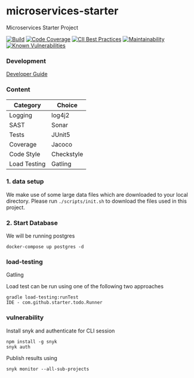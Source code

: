# microservices-starter

Microservices Starter Project

[![Build](https://travis-ci.com/skhatri/microservices-starter-kotlin.svg?branch=master)](https://travis-ci.com/github/skhatri/microservices-starter-kotlin)
[![Code Coverage](https://img.shields.io/codecov/c/github/skhatri/microservices-starter-kotlin/master.svg)](https://codecov.io/github/skhatri/microservices-starter-kotlin?branch=master)
[![CII Best Practices](https://bestpractices.coreinfrastructure.org/projects/3826/badge)](https://bestpractices.coreinfrastructure.org/projects/3826)
[![Maintainability](https://api.codeclimate.com/v1/badges/a6e61daff59106617104/maintainability)](https://codeclimate.com/github/skhatri/microservices-starter-kotlin/maintainability)
[![Known Vulnerabilities](https://snyk.io/test/github/skhatri/microservices-starter-kotlin/badge.svg?targetFile=build.gradle.kts)](https://snyk.io/test/github/skhatri/microservices-starter-kotlin?targetFile=build.gradle.kts)

### Development

[Developer Guide](DEV.md)

### Content

| Category     | Choice     |
|--------------|------------|
| Logging      | log4j2     |
| SAST         | Sonar      |
| Tests        | JUnit5     |
| Coverage     | Jacoco     |
| Code Style   | Checkstyle |
| Load Testing | Gatling    |

### 1. data setup
We make use of some large data files which are downloaded to your local directory. Please run ```./scripts/init.sh``` to download the files used in this project.

### 2. Start Database
We will be running postgres
```
docker-compose up postgres -d
```

### load-testing
Gatling

Load test can be run using one of the following two approaches

```
gradle load-testing:runTest
IDE - com.github.starter.todo.Runner
```

### vulnerability

Install snyk and authenticate for CLI session

```
npm install -g snyk
snyk auth
```

Publish results using

```
snyk monitor --all-sub-projects
```

